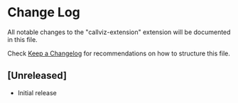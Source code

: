 # Change Log

All notable changes to the "callviz-extension" extension will be documented in this file.

Check [Keep a Changelog](http://keepachangelog.com/) for recommendations on how to structure this file.

## [Unreleased]

- Initial release